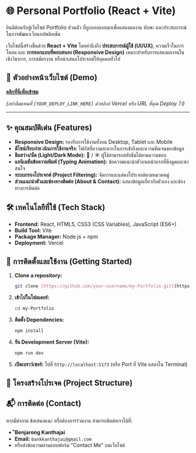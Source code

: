 # 🌐 Personal Portfolio (React + Vite)

ยินดีต้อนรับสู่เว็บไซต์ Portfolio ส่วนตัว ที่ถูกออกแบบมาเพื่อแสดงผลงาน ทักษะ และประสบการณ์ในการพัฒนาเว็บแอปพลิเคชัน

เว็บไซต์นี้สร้างขึ้นด้วย **React + Vite** โดยคำนึงถึง **ประสบการณ์ผู้ใช้ (UI/UX)**, ความเร็วในการโหลด และ **การออกแบบที่ตอบสนอง (Responsive Design)** เหมาะสำหรับการแสดงผลงานในเชิงวิชาการ, การสมัครงาน หรือนำเสนอโปรเจกต์ให้บุคคลทั่วไป

## 🚀 ตัวอย่างหน้าเว็บไซต์ (Demo)

**[คลิกที่นี่เพื่อเข้าชม](https://[YOUR_DEPLOY_LINK_HERE])**

*(อย่าลืมแทนที่ `[YOUR_DEPLOY_LINK_HERE]` ด้วยลิงก์ Vercel หรือ URL ที่คุณ Deploy ไว้)*

---

## ✨ คุณสมบัติเด่น (Features)

* **Responsive Design:** รองรับการใช้งานทั้งบน Desktop, Tablet และ Mobile
* **ดีไซน์เรียบง่าย เน้นการใช้งานจริง:** โฟกัสที่ความสะดวกในการเข้าถึงและความชัดเจนของข้อมูล
* **ธีมสว่าง/มืด (Light/Dark Mode):** 🌙 / ☀️ ผู้ใช้สามารถสลับธีมได้ตามความชอบ
* **แอนิเมชันข้อความพิมพ์ (Typing Animation):** ข้อความแนะนำตัวบนหน้าแรกที่ดึงดูดและน่าสนใจ
* **ระบบกรองโปรเจกต์ (Project Filtering):** จัดการและแสดงโปรเจกต์ตามหมวดหมู่
* **ส่วนแนะนำตัวและช่องทางติดต่อ (About & Contact):** แสดงข้อมูลเกี่ยวกับตัวเอง และช่องทางการติดต่อ

## 🛠️ เทคโนโลยีที่ใช้ (Tech Stack)

* **Frontend:** React, HTML5, CSS3 (CSS Variables), JavaScript (ES6+)
* **Build Tool:** Vite
* **Package Manager:** Node.js + npm
* **Deployment:** Vercel

## 🚀 การติดตั้งและใช้งาน (Getting Started)

1.  **Clone a repository:**
    ```bash
    git clone [https://github.com/your-username/my-Portfolio.git](https://github.com/your-username/my-Portfolio.git)
    ```

2.  **เข้าไปในโฟลเดอร์:**
    ```bash
    cd my-Portfolio
    ```

3.  **ติดตั้ง Dependencies:**
    ```bash
    npm install
    ```

4.  **รัน Development Server (Vite):**
    ```bash
    npm run dev
    ```

5.  **เปิดเบราว์เซอร์:**
    ไปที่ `http://localhost:5173` (หรือ Port ที่ Vite แสดงใน Terminal)

## 📂 โครงสร้างโปรเจค (Project Structure)


## 📬 การติดต่อ (Contact)

หากมีคำถาม ข้อเสนอแนะ หรือต้องการร่วมงาน สามารถติดต่อเราได้ที่:

* **ิBenjarong Kanthajai**
* **Email:** `bankkanthajai@gmail.com`
* หรือส่งข้อความผ่านแบบฟอร์ม "Contact Me" บนเว็บไซต์
